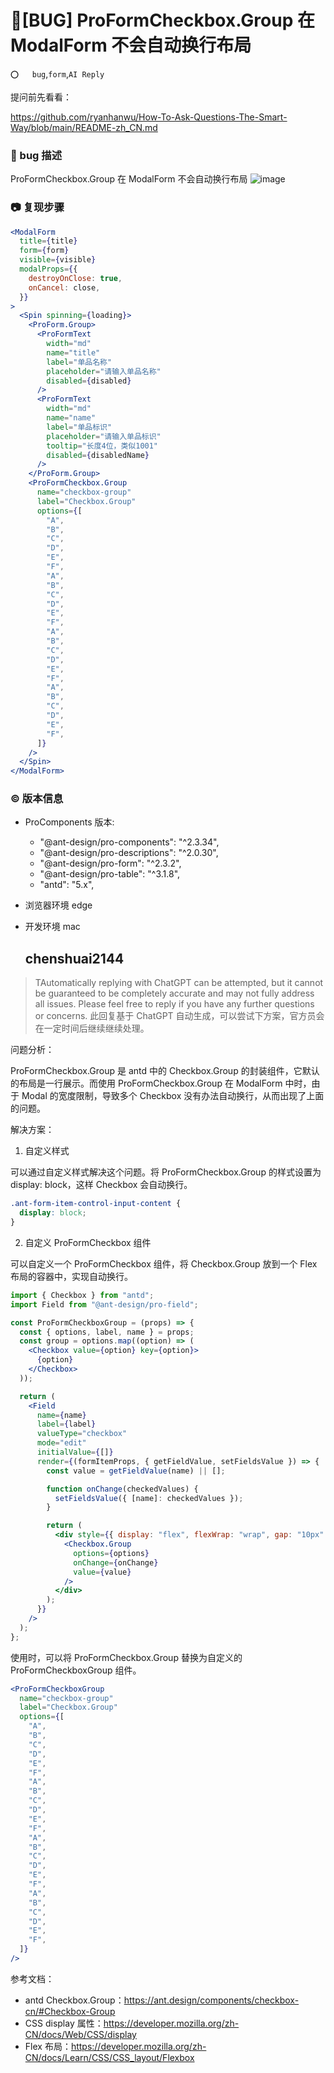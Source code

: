 # 🐛[BUG] ProFormCheckbox.Group 在 ModalForm 不会自动换行布局

`⭕️   bug`,`form`,`AI Reply`

提问前先看看：

https://github.com/ryanhanwu/How-To-Ask-Questions-The-Smart-Way/blob/main/README-zh_CN.md

### 🐛 bug 描述

<!--
详细地描述 bug，让大家都能理解
-->

ProFormCheckbox.Group 在 ModalForm 不会自动换行布局
![image](https://user-images.githubusercontent.com/26477346/202890043-e788bbbd-89b3-4e46-a08a-f62496310527.png)

### 📷 复现步骤

<!--
清晰描述复现步骤，让别人也能看到问题，如果可能，尽量提供可执行代码，
如：https://codesandbox.io/ 在此处创建一个 codesandbox，方便我们更快的排查和复现问题
-->

```jsx
<ModalForm
  title={title}
  form={form}
  visible={visible}
  modalProps={{
    destroyOnClose: true,
    onCancel: close,
  }}
>
  <Spin spinning={loading}>
    <ProForm.Group>
      <ProFormText
        width="md"
        name="title"
        label="单品名称"
        placeholder="请输入单品名称"
        disabled={disabled}
      />
      <ProFormText
        width="md"
        name="name"
        label="单品标识"
        placeholder="请输入单品标识"
        tooltip="长度4位，类似1001"
        disabled={disabledName}
      />
    </ProForm.Group>
    <ProFormCheckbox.Group
      name="checkbox-group"
      label="Checkbox.Group"
      options={[
        "A",
        "B",
        "C",
        "D",
        "E",
        "F",
        "A",
        "B",
        "C",
        "D",
        "E",
        "F",
        "A",
        "B",
        "C",
        "D",
        "E",
        "F",
        "A",
        "B",
        "C",
        "D",
        "E",
        "F",
      ]}
    />
  </Spin>
</ModalForm>
```

### © 版本信息

- ProComponents 版本:
  - "@ant-design/pro-components": "^2.3.34",
  - "@ant-design/pro-descriptions": "^2.0.30",
  - "@ant-design/pro-form": "^2.3.2",
  - "@ant-design/pro-table": "^3.1.8",
  - "antd": "5.x",
- 浏览器环境 edge
- 开发环境 mac

  ## chenshuai2144

> TAutomatically replying with ChatGPT can be attempted, but it cannot be guaranteed to be completely accurate and may not fully address all issues. Please feel free to reply if you have any further questions or concerns.
> 此回复基于 ChatGPT 自动生成，可以尝试下方案，官方员会在一定时间后继续继续处理。

问题分析：

ProFormCheckbox.Group 是 antd 中的 Checkbox.Group 的封装组件，它默认的布局是一行展示。而使用 ProFormCheckbox.Group 在 ModalForm 中时，由于 Modal 的宽度限制，导致多个 Checkbox 没有办法自动换行，从而出现了上面的问题。

解决方案：

1. 自定义样式

可以通过自定义样式解决这个问题。将 ProFormCheckbox.Group 的样式设置为 display: block，这样 Checkbox 会自动换行。

```CSS
.ant-form-item-control-input-content {
  display: block;
}
```

2. 自定义 ProFormCheckbox 组件

可以自定义一个 ProFormCheckbox 组件，将 Checkbox.Group 放到一个 Flex 布局的容器中，实现自动换行。

```jsx
import { Checkbox } from "antd";
import Field from "@ant-design/pro-field";

const ProFormCheckboxGroup = (props) => {
  const { options, label, name } = props;
  const group = options.map((option) => (
    <Checkbox value={option} key={option}>
      {option}
    </Checkbox>
  ));

  return (
    <Field
      name={name}
      label={label}
      valueType="checkbox"
      mode="edit"
      initialValue={[]}
      render={(formItemProps, { getFieldValue, setFieldsValue }) => {
        const value = getFieldValue(name) || [];

        function onChange(checkedValues) {
          setFieldsValue({ [name]: checkedValues });
        }

        return (
          <div style={{ display: "flex", flexWrap: "wrap", gap: "10px" }}>
            <Checkbox.Group
              options={options}
              onChange={onChange}
              value={value}
            />
          </div>
        );
      }}
    />
  );
};
```

使用时，可以将 ProFormCheckbox.Group 替换为自定义的 ProFormCheckboxGroup 组件。

```jsx
<ProFormCheckboxGroup
  name="checkbox-group"
  label="Checkbox.Group"
  options={[
    "A",
    "B",
    "C",
    "D",
    "E",
    "F",
    "A",
    "B",
    "C",
    "D",
    "E",
    "F",
    "A",
    "B",
    "C",
    "D",
    "E",
    "F",
    "A",
    "B",
    "C",
    "D",
    "E",
    "F",
  ]}
/>
```

参考文档：

- antd Checkbox.Group：https://ant.design/components/checkbox-cn/#Checkbox-Group
- CSS display 属性：https://developer.mozilla.org/zh-CN/docs/Web/CSS/display
- Flex 布局：https://developer.mozilla.org/zh-CN/docs/Learn/CSS/CSS_layout/Flexbox
